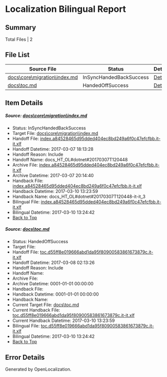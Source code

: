 # <a name='report-top'></a> Localization Bilingual Report

## Summary
 Total Files | 2

## File List
 Source File | Status | Details 
 ----------- | ------ | ------- 
 [docs\core\migration\index.md](https://github.com/dotnet/docs/blob/f829714f545314daaa218b241008b5a2955ec589/docs/core/migration/index.md) | InSyncHandedBackSuccess | [Details](#5872201f705c07bf692d0dc7f962068632f6b54049)
 [docs\toc.md](https://github.com/dotnet/docs/blob/9d770d008ff1223499de36b2b7b731d8ff6f0f2b/docs/toc.md) | HandedOffSuccess | [Details](#8eb15b67fc042d4aa26b973f0bfe1cce0634ab113444)

## Item Details
##### <a name='5872201f705c07bf692d0dc7f962068632f6b54049'></a> Source: [docs\core\migration\index.md](https://github.com/dotnet/docs/blob/f829714f545314daaa218b241008b5a2955ec589/docs/core/migration/index.md)
* Status: InSyncHandedBackSuccess
* Target File: [docs\core\migration\index.md](https://github.com/dotnet/docs.it-it/blob/b520070edf3df8f49fed6ed58f3f6faa5f6a4bc1/docs/core/migration/index.md)
* Handoff File: [index.a84528465d95dded404ec8bd249a6f0c47efcfbb.it-it.xlf](https://github.com/dotnet/docs.handoff/blob/6c6d71acb286900228923bf591daa03ad99953d0/ol-handoff/dotnet/docs.it-it/master/dotnet-core/index.a84528465d95dded404ec8bd249a6f0c47efcfbb.it-it.xlf)
* Handoff Datetime: 2017-03-07 18:13:28
* Handoff Reason: Include
* Handoff Name: docs_HT_OL#dotnet#20170307T120448
* Archive File: [index.a84528465d95dded404ec8bd249a6f0c47efcfbb.it-it.xlf](https://github.com/dotnet/docs.handoff/blob/ec8b10ab7a9ca37c6cf531f269a1c316cccb537b/ol-archive/dotnet/docs.it-it/master/dotnet-core/index.a84528465d95dded404ec8bd249a6f0c47efcfbb.it-it.xlf)
* Archive Datetime: 2017-03-07 20:14:40
* Handback File: [index.a84528465d95dded404ec8bd249a6f0c47efcfbb.it-it.xlf](https://github.com/dotnet/docs.handback/blob/268eee4bc9855bdbaa0f90adb6500761f14ccb3a/ol-handback/dotnet/docs.it-it/master/dotnet-core/index.a84528465d95dded404ec8bd249a6f0c47efcfbb.it-it.xlf)
* Handback Datetime: 2017-03-10 13:23:59
* Handback Name: docs_HT_OL#dotnet#20170307T120448-it-it_3
* Bilingual File: [index.a84528465d95dded404ec8bd249a6f0c47efcfbb.it-it.xlf](https://github.com/dotnet/docs.handback/blob/268eee4bc9855bdbaa0f90adb6500761f14ccb3a/ol-handback/dotnet/docs.it-it/master/dotnet-core/index.a84528465d95dded404ec8bd249a6f0c47efcfbb.it-it.xlf)
* Bilingual Datetime: 2017-03-10 13:24:42
* [Back to Top](#report-top)

##### <a name='8eb15b67fc042d4aa26b973f0bfe1cce0634ab113444'></a> Source: [docs\toc.md](https://github.com/dotnet/docs/blob/9d770d008ff1223499de36b2b7b731d8ff6f0f2b/docs/toc.md)
* Status: HandedOffSuccess
* Target File: 
* Handoff File: [toc.d55ff8e019666abd1da95f80900583861673879c.it-it.xlf](https://github.com/dotnet/docs.handoff/blob/ac1ef60a6a89f8266bc0c4f1d6ceea625a87bc29/ol-handoff/dotnet/docs.it-it/master/dotnet-core/toc.d55ff8e019666abd1da95f80900583861673879c.it-it.xlf)
* Handoff Datetime: 2017-03-08 02:13:26
* Handoff Reason: Include
* Handoff Name: 
* Archive File: 
* Archive Datetime: 0001-01-01 00:00:00
* Handback File: 
* Handback Datetime: 0001-01-01 00:00:00
* Handback Name: 
* Current Target File: [docs\toc.md](https://github.com/dotnet/docs.it-it/blob/b520070edf3df8f49fed6ed58f3f6faa5f6a4bc1/docs/toc.md)
* Current Handback File: [toc.d55ff8e019666abd1da95f80900583861673879c.it-it.xlf](https://github.com/dotnet/docs.handback/blob/268eee4bc9855bdbaa0f90adb6500761f14ccb3a/ol-handback/dotnet/docs.it-it/master/dotnet-core/toc.d55ff8e019666abd1da95f80900583861673879c.it-it.xlf)
* Current Handback Datetime: 2017-03-10 13:23:59
* Bilingual File: [toc.d55ff8e019666abd1da95f80900583861673879c.it-it.xlf](https://github.com/dotnet/docs.handback/blob/268eee4bc9855bdbaa0f90adb6500761f14ccb3a/ol-handback/dotnet/docs.it-it/master/dotnet-core/toc.d55ff8e019666abd1da95f80900583861673879c.it-it.xlf)
* Bilingual Datetime: 2017-03-10 13:24:42
* [Back to Top](#report-top)


## Error Details

Generated by OpenLocalization.
